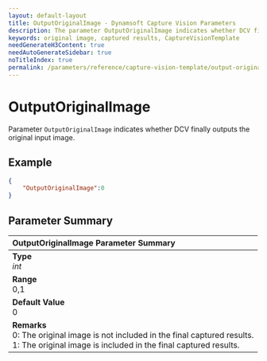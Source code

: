 ```yaml
---
layout: default-layout
title: OutputOriginalImage - Dynamsoft Capture Vision Parameters
description: The parameter OutputOriginalImage indicates whether DCV finally outputs the original input image.
keywords: original image, captured results, CaptureVisionTemplate
needGenerateH3Content: true
needAutoGenerateSidebar: true
noTitleIndex: true
permalink: /parameters/reference/capture-vision-template/output-original-image.html
---
```


# OutputOriginalImage

Parameter `OutputOriginalImage` indicates whether DCV finally outputs the original input image.

## Example

```json
{
    "OutputOriginalImage":0
}
```

## Parameter Summary

| OutputOriginalImage Parameter Summary |
| :------------- |
| **Type**<br>*int* |
| **Range**<br>0,1 |
| **Default Value**<br>0 |
| **Remarks**<br>0: The original image is not included in the final captured results.<br>1:  The original image is included in the final captured results.|
